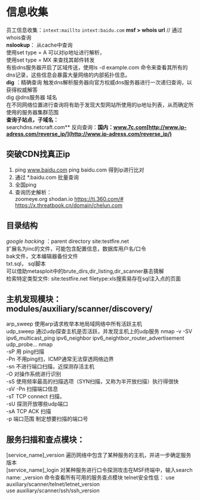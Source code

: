 # 信息收集  
员工信息收集：`intext:maillto` `intext:baidu.com`
**msf > whois url** // 通过whois查询  
**nslookup**： 从cache中查询     
使用set type = A 可以对ip地址进行解析，     
使用set type = MX 来查找其邮件转发     
有些dns服务器开启了区域传送，使用ls -d example.com 命令来查看其所有的              dns记录，这些信息会暴露大量网络的内部拓扑信息。  
**dig** ：精确查询     触发dns解析服务器向官方权威dns服务器进行一次递归查询，以获得权威解答      
dig @dns服务器 域名    
在不同网络位置进行查询将有助于发现大型网站所使用的ip地址列表，从而确定所使用的服务器集群范围  
**查询子站点，子域名：**   
searchdns.netcraft.com**
反向查询：**国内：www.7c.com[http://www.ip-adress.com/reverse_ip/](http://www.ip-adress.com/reverse_ip/)**  
  
##  突破CDN找真正ip
1.  ping www.baidu.com
    ping baidu.com 得到ip进行比对
2. 通过 *.baidu.com 批量查询
3. 全国ping
4. 查询历史解析：  
    zoomeye.org
    shodan.io
    https://ti.360.com/#
    https://x.threatbook.cn/domain/chelun.com

## 目录结构     

*google hacking* ：parent directory site:testfire.net    
扩展名为inc的文件，可能包含配置信息，数据库用户名/口令                
bak文件，文本编辑器备份文件                
txt.sql，  sql脚本     
可以借助metasploit中的brute_dirs,dir_listing,dir_scanner暴击猜解      
检索特定类型文件: site:testfire.net filetype:xls搜索易存在sql注入点的页面


## 主机发现模块：modules/auxiliary/scanner/discovery/

arp_sweep 使用arp请求枚举本地局域网络中所有活跃主机     
udp_sweep 通过udp探查主机是否活跃，并发现主机上的udp服务 nmap -v -SV    
ipv6_multicast_ping ipv6_neighbor 
ipv6_neightbor_router_advertisement udp_probe...
nmap     
-sP 用 ping扫描     
-Pn 不用ping扫，ICMP通常无法穿透网络边界    
-sn 不进行端口扫描，近探测存活主机    
-O 对操作系统进行识别    
-sS 使用频率最高的扫描选项（SYN扫描，又称为半开放扫描）执行得很快     
-sV -Pn 扫描端口信息    
-sT TCP connect 扫描，     
-sU 探测开放哪些udp端口     
-sA TCP ACK 扫描    
-p 端口范围 制定想要扫描的端口号  

## **服务扫描和查点模块：**     

[service_name]_version 遍历网络中包含了某种服务的主机，并进一步确定服务版本  
[service_name]_login 对某种服务进行口令探测攻击在MSF终端中，输入search name: _version 命令查看所有可用的服务查点模块 
telnet安全性低：    use auxiliary/scanner/telnet/letnet_version   
  use auxiliary/scanner/ssh/ssh_version  
